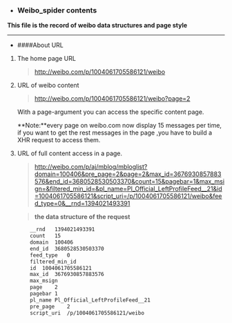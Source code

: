 + ### Weibo_spider contents

**This file is the record of weibo data structures and page style**

----

+ ####About URL

1. The home page URL
    
    > http://weibo.com/p/1004061705586121/weibo

2. URL of weibo content

    > http://weibo.com/p/1004061705586121/weibo?page=2

    With a page-argument you can access the specific content page.
    
    **Note:**every page on weibo.com now display 15 messages per time,
    if you want to get the rest messages in the page ,you have to build
    a XHR request to access them.

3. URL of full content access in a page.
    
    > http://weibo.com/p/aj/mblog/mbloglist?domain=100406&pre_page=2&page=2&max_id=3676930857883576&end_id=3680528530503370&count=15&pagebar=1&max_msign=&filtered_min_id=&pl_name=Pl_Official_LeftProfileFeed__21&id=1004061705586121&script_uri=/p/1004061705586121/weibo&feed_type=0&__rnd=1394021493391
    
    >**the data structure of the request**
    ```html
        __rnd	1394021493391
        count	15
        domain	100406
        end_id	3680528530503370
        feed_type	0
        filtered_min_id	
        id	1004061705586121
        max_id	3676930857883576
        max_msign	
        page	2
        pagebar	1
        pl_name	Pl_Official_LeftProfileFeed__21
        pre_page	2
        script_uri	/p/1004061705586121/weibo
    ```
